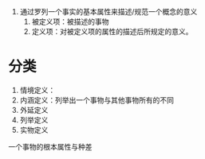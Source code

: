1. 通过罗列一个事实的基本属性来描述/规范一个概念的意义
	1. 被定义项：被描述的事物
	2. 定义项：对被定义项的属性的描述后所规定的意义。

# 分类
1. 情境定义：
2. 内涵定义：列举出一个事物与其他事物所有的不同
3. 外延定义
4. 列举定义
5. 实物定义


一个事物的根本属性与种差